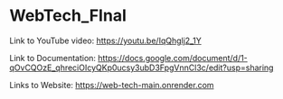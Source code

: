 # WebTech_FInal

Link to YouTube video:
  https://youtu.be/IqQhglj2_1Y

Link to Documentation:
  https://docs.google.com/document/d/1-qOvCQOzE_qhreciOIcyQKp0ucsy3ubD3FpgVnnCl3c/edit?usp=sharing


Links to Website:
  https://web-tech-main.onrender.com
  
